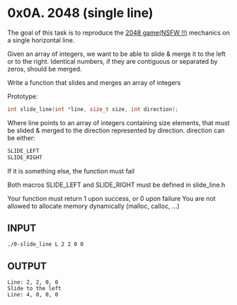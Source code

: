 # 0x0A. 2048 (single line)

The goal of this task is to reproduce the [2048 game(NSFW !!)](https://play2048.co) mechanics on a single horizontal line.

Given an array of integers, we want to be able to slide & merge it to the left or to the right. Identical numbers, if they are contiguous or separated by zeros, should be merged.

Write a function that slides and merges an array of integers

Prototype:

``` C
int slide_line(int *line, size_t size, int direction);
```

Where line points to an array of integers containing size elements, that must be slided & merged to the direction represented by direction. direction can be either:

``` C
SLIDE_LEFT
SLIDE_RIGHT
```

If it is something else, the function must fail

Both macros SLIDE_LEFT and SLIDE_RIGHT must be defined in slide_line.h

Your function must return 1 upon success, or 0 upon failure
You are not allowed to allocate memory dynamically (malloc, calloc, …)

## INPUT

``` command-line
./0-slide_line L 2 2 0 0
```

## OUTPUT

``` command-line
Line: 2, 2, 0, 0
Slide to the left
Line: 4, 0, 0, 0
```
